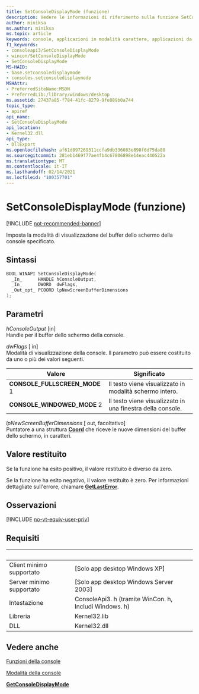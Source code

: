 ```yaml
---
title: SetConsoleDisplayMode (funzione)
description: Vedere le informazioni di riferimento sulla funzione SetConsoleDisplayMode, che imposta la modalità di visualizzazione del buffer dello schermo della console specificato.
author: miniksa
ms.author: miniksa
ms.topic: article
keywords: console, applicazioni in modalità carattere, applicazioni da riga di comando, applicazioni di terminale, api della console
f1_keywords:
- consoleapi3/SetConsoleDisplayMode
- wincon/SetConsoleDisplayMode
- SetConsoleDisplayMode
MS-HAID:
- base.setconsoledisplaymode
- consoles.setconsoledisplaymode
MSHAttr:
- PreferredSiteName:MSDN
- PreferredLib:/library/windows/desktop
ms.assetid: 27437a85-f784-41fc-8279-9fe089b0a744
topic_type:
- apiref
api_name:
- SetConsoleDisplayMode
api_location:
- Kernel32.dll
api_type:
- DllExport
ms.openlocfilehash: af61d897269311ccfa9db336083e898f6d75da80
ms.sourcegitcommit: 281eb1469f77ae4fb4c67806898e14eac440522a
ms.translationtype: MT
ms.contentlocale: it-IT
ms.lasthandoff: 02/14/2021
ms.locfileid: "100357701"
---
```

# <a name="setconsoledisplaymode-function"></a>SetConsoleDisplayMode (funzione)

[!INCLUDE [not-recommended-banner](./includes/not-recommended-banner.md)]

Imposta la modalità di visualizzazione del buffer dello schermo della console specificato.

## <a name="syntax"></a>Sintassi

```C
BOOL WINAPI SetConsoleDisplayMode(
  _In_      HANDLE hConsoleOutput,
  _In_      DWORD  dwFlags,
  _Out_opt_ PCOORD lpNewScreenBufferDimensions
);
```

## <a name="parameters"></a>Parametri

*hConsoleOutput* \[in\]  
Handle per il buffer dello schermo della console.

*dwFlags* \[ in\]  
Modalità di visualizzazione della console. Il parametro può essere costituito da uno o più dei valori seguenti.

| Valore | Significato |
|-|-|
| **CONSOLE_FULLSCREEN_MODE** 1 | Il testo viene visualizzato in modalità schermo intero. |
| **CONSOLE_WINDOWED_MODE** 2 | Il testo viene visualizzato in una finestra della console. |

*lpNewScreenBufferDimensions* \[ out, facoltativo\]  
Puntatore a una struttura [**Coord**](coord-str.md) che riceve le nuove dimensioni del buffer dello schermo, in caratteri.

## <a name="return-value"></a>Valore restituito

Se la funzione ha esito positivo, il valore restituito è diverso da zero.

Se la funzione ha esito negativo, il valore restituito è zero. Per informazioni dettagliate sull'errore, chiamare [**GetLastError**](/windows/win32/api/errhandlingapi/nf-errhandlingapi-getlasterror).

## <a name="remarks"></a>Osservazioni

[!INCLUDE [no-vt-equiv-user-priv](./includes/no-vt-equiv-user-priv.md)]

## <a name="requirements"></a>Requisiti

| &nbsp; | &nbsp; |
|-|-|
| Client minimo supportato | \[Solo app desktop Windows XP\] |
| Server minimo supportato | \[Solo app desktop Windows Server 2003\] |
| Intestazione | ConsoleApi3. h (tramite WinCon. h, Includi Windows. h) |
| Libreria | Kernel32.lib |
| DLL | Kernel32.dll |

## <a name="see-also"></a>Vedere anche

[Funzioni della console](console-functions.md)

[Modalità della console](console-modes.md)

[**GetConsoleDisplayMode**](getconsoledisplaymode.md)